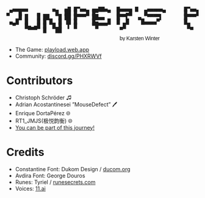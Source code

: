 <pre style="line-height: 80%; letter-spacing: -0.4px;">
  ▄▄▄▄▄        ▄   ▄█ █▀▄▄  ▄▄██▄   █▄▄▄▄ █   ▄▄▄▄▄       █▀▄▄  ██     ▄▄▄▄ ▄   █ 
▄▀  █     ▄     █  ██ █   █ █▀   ▀  █  ▄█    █     ▀      █   █ █ █ ▀▀▀ █   █   █ 
    █ █   █ ██   █ ██ █▀▀▀  ██▄▄    █▀▀▌   ▄  ▀▀▀▀▌       █▀▀▀  █▄▄█    █   ██▀▀█ 
 ▄ █  █   █ █ █  █ ▐█ █     █▄   █  █  █    █▄▄▄▄▀        █     █  █   █    █   █ 
  ▀   █▄ ▄█ █  █ █  ▌ █     ▀█▀▀▀     █                    █       █  ▀        █  
       ▀▀▀  █   ██                   ▀                      ▀     █           ▀   
                                                                
                                     <span style="font-family: sans-serif;">by Karsten Winter</span>
</pre>

- The Game: [playload.web.app](https://playload.web.app)
- Community: [discord.gg/PHXRWVf](https://discord.gg/PHXRWVf)


# Contributors
- Christoph Schröder ♫
- Adrian Acostantinesei ”MouseDefect” 🖊️
- Enrique DortaPérez 🌐
- RT1_JMJS(极悦韵衡) 🌐
- [You can be part of this journey!](https://discord.gg/PHXRWVf)

# Credits
- Constantine Font: Dukom Design / [ducom.org](https://ducom.org) 
- Avdira Font: George Douros
- Runes: Tyriel / [runesecrets.com](https://runesecrets.com)
- Voices: [11.ai](https://11.ai)